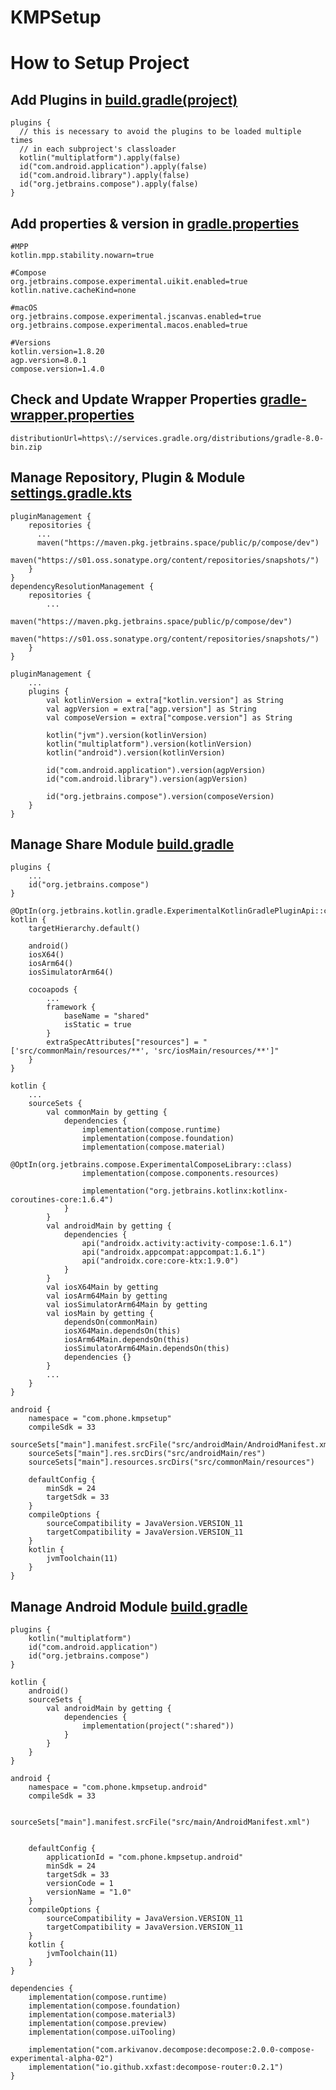 # KMPSetup
# How to Setup Project

## Add Plugins in [build.gradle(project)](https://github.com/sahildobariya28/KMPSetup/blob/main/build.gradle.kts)
  ``` 
  plugins {
    // this is necessary to avoid the plugins to be loaded multiple times
    // in each subproject's classloader
    kotlin("multiplatform").apply(false)
    id("com.android.application").apply(false)
    id("com.android.library").apply(false)
    id("org.jetbrains.compose").apply(false)
  }
  ```

## Add properties & version in [gradle.properties](https://github.com/sahildobariya28/KMPSetup/blob/main/gradle.properties)
  ``` 
  #MPP
  kotlin.mpp.stability.nowarn=true

  #Compose
  org.jetbrains.compose.experimental.uikit.enabled=true
  kotlin.native.cacheKind=none

  #macOS
  org.jetbrains.compose.experimental.jscanvas.enabled=true
  org.jetbrains.compose.experimental.macos.enabled=true

  #Versions
  kotlin.version=1.8.20
  agp.version=8.0.1
  compose.version=1.4.0
  ```

## Check and Update Wrapper Properties [gradle-wrapper.properties](https://github.com/sahildobariya28/KMPSetup/blob/main/gradle/wrapper/gradle-wrapper.properties)
  ```
  distributionUrl=https\://services.gradle.org/distributions/gradle-8.0-bin.zip
  ```

## Manage Repository, Plugin & Module [settings.gradle.kts](https://github.com/sahildobariya28/KMPSetup/blob/main/settings.gradle.kts)
  ```
  pluginManagement {
      repositories {
        ...
        maven("https://maven.pkg.jetbrains.space/public/p/compose/dev")
        maven("https://s01.oss.sonatype.org/content/repositories/snapshots/")
      }
  }
  dependencyResolutionManagement {
      repositories {
          ...
          maven("https://maven.pkg.jetbrains.space/public/p/compose/dev")
          maven("https://s01.oss.sonatype.org/content/repositories/snapshots/")
      }
  }
  ```
  
  ```
  pluginManagement {
      ...
      plugins {
          val kotlinVersion = extra["kotlin.version"] as String
          val agpVersion = extra["agp.version"] as String
          val composeVersion = extra["compose.version"] as String
  
          kotlin("jvm").version(kotlinVersion)
          kotlin("multiplatform").version(kotlinVersion)
          kotlin("android").version(kotlinVersion)
  
          id("com.android.application").version(agpVersion)
          id("com.android.library").version(agpVersion)
  
          id("org.jetbrains.compose").version(composeVersion)
      }
  }
  ```

## Manage Share Module [build.gradle](https://github.com/sahildobariya28/KMPSetup/blob/main/shared/build.gradle.kts)
```
plugins {
    ...
    id("org.jetbrains.compose")
}
```

```
@OptIn(org.jetbrains.kotlin.gradle.ExperimentalKotlinGradlePluginApi::class)
kotlin {
    targetHierarchy.default()

    android()
    iosX64()
    iosArm64()
    iosSimulatorArm64()

    cocoapods {
        ...
        framework {
            baseName = "shared"
            isStatic = true
        }
        extraSpecAttributes["resources"] = "['src/commonMain/resources/**', 'src/iosMain/resources/**']"
    }
}
```

```
kotlin {
    ...
    sourceSets {
        val commonMain by getting {
            dependencies {
                implementation(compose.runtime)
                implementation(compose.foundation)
                implementation(compose.material)
                @OptIn(org.jetbrains.compose.ExperimentalComposeLibrary::class)
                implementation(compose.components.resources)

                implementation("org.jetbrains.kotlinx:kotlinx-coroutines-core:1.6.4")
            }
        }
        val androidMain by getting {
            dependencies {
                api("androidx.activity:activity-compose:1.6.1")
                api("androidx.appcompat:appcompat:1.6.1")
                api("androidx.core:core-ktx:1.9.0")
            }
        }
        val iosX64Main by getting
        val iosArm64Main by getting
        val iosSimulatorArm64Main by getting
        val iosMain by getting {
            dependsOn(commonMain)
            iosX64Main.dependsOn(this)
            iosArm64Main.dependsOn(this)
            iosSimulatorArm64Main.dependsOn(this)
            dependencies {}
        }
        ...
    }
}
```

```
android {
    namespace = "com.phone.kmpsetup"
    compileSdk = 33
    sourceSets["main"].manifest.srcFile("src/androidMain/AndroidManifest.xml")
    sourceSets["main"].res.srcDirs("src/androidMain/res")
    sourceSets["main"].resources.srcDirs("src/commonMain/resources")

    defaultConfig {
        minSdk = 24
        targetSdk = 33
    }
    compileOptions {
        sourceCompatibility = JavaVersion.VERSION_11
        targetCompatibility = JavaVersion.VERSION_11
    }
    kotlin {
        jvmToolchain(11)
    }
}
```

## Manage Android Module [build.gradle](https://github.com/sahildobariya28/KMPSetup/blob/main/androidApp/build.gradle.kts)
```
plugins {
    kotlin("multiplatform")
    id("com.android.application")
    id("org.jetbrains.compose")
}
```
```
kotlin {
    android()
    sourceSets {
        val androidMain by getting {
            dependencies {
                implementation(project(":shared"))
            }
        }
    }
}
```
```
android {
    namespace = "com.phone.kmpsetup.android"
    compileSdk = 33

    sourceSets["main"].manifest.srcFile("src/main/AndroidManifest.xml")


    defaultConfig {
        applicationId = "com.phone.kmpsetup.android"
        minSdk = 24
        targetSdk = 33
        versionCode = 1
        versionName = "1.0"
    }
    compileOptions {
        sourceCompatibility = JavaVersion.VERSION_11
        targetCompatibility = JavaVersion.VERSION_11
    }
    kotlin {
        jvmToolchain(11)
    }
}
```
```
dependencies {
    implementation(compose.runtime)
    implementation(compose.foundation)
    implementation(compose.material3)
    implementation(compose.preview)
    implementation(compose.uiTooling)

    implementation("com.arkivanov.decompose:decompose:2.0.0-compose-experimental-alpha-02")
    implementation("io.github.xxfast:decompose-router:0.2.1")
}
```

